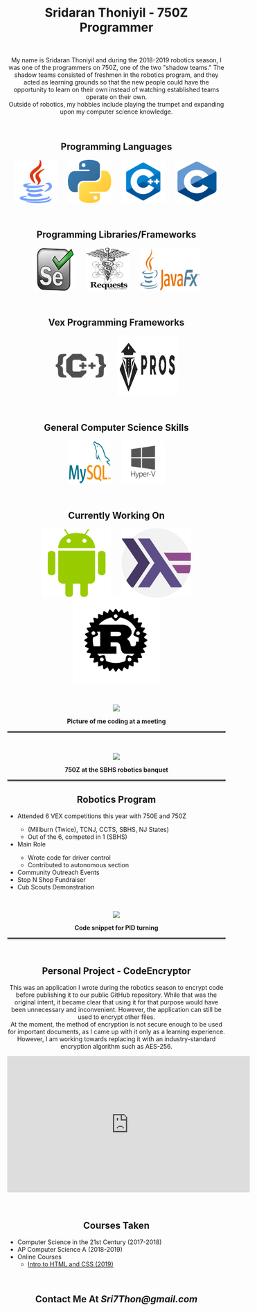 <h1 align = "center"><b>Sridaran Thoniyil - 750Z Programmer</b></h1>
<p><br/></p>

<center>
  <p>
    My name is Sridaran Thoniyil and during the 2018-2019 robotics season, I was one of the programmers on 750Z, one of the two "shadow teams." The shadow teams consisted of freshmen in the robotics program, and they acted as learning grounds so that the new people could have the opportunity to learn on their own instead of watching established teams operate on their own.<br/>Outside of robotics, my hobbies include playing the trumpet and expanding upon my computer science knowledge.
  </p>
<p><br/></p>

<h2 align = "center">Programming Languages</h2>

<center>
  <img src = "/java.png" title = "Java" width = "100" height = "100" align = "center" hspace = "10"/>
  <img src = "/python.png" title = "Python" width = "100" height = "100" align = "center" hspace = "10"/>
  <img src = "/c++.png" title = "C++" width = "100" height = "100" align = "center" hspace = "10"/>
  <img src = "/c.png" title = "Objective C" width = "100" height = "100" align = "center" hspace = "10"/>
</center>
  
<p><br/></p>

<h2 align = "center">Programming Libraries/Frameworks</h2>

<center>
  <img src = "/selenium.png" title = "Selenium WebDriver" width = "100" height = "100" align = "center" hspace = "10"/>
  <img src = "/requests.png" title = "Requests (Python)" width = "100" height = "100" align = "center" hspace = "10"/>
  <img src = "/javafx.png" title = "JavaFX" width = "140" height = "100" align = "center" hspace = "10"/>
</center>

<p><br/></p>

<h2 align = "center">Vex Programming Frameworks</h2>

<center>
  <img src = "/vexc++pro.jpeg" title = "Vex C++ Pro" width = "120" height = "60" align = "center" hspace = "10"/>
  <img src = "/pros.svg" title = "PROS V5" width = "140" height = "140" align = "center" hspace = "10"/>
</center>
                                                                                
<p><br/></p>                                                                          

<h2 align = "center">General Computer Science Skills</h2>

<center>
  <img src = "/mysql.png" title = "MySQL" width = "100" height = "100" align = "center" hspace = "10"/>
  <img src = "/hyper-v.png" title = "Hyper-V" width = "100" height = "100" align = "center" hspace = "10"/>
</center>

<p><br/></p>

<h2 align = "center">Currently Working On</h2>

<center>
  <img src = "/android-logo.png" title = "Android" width = "160" height = "160" align = "center" hspace = "10"/>
  <img src = "/haskell.png" title = "Haskell" width = "160" height = "160" align = "center" hspace = "10"/>
  <img src = "/rust.svg" title = "Rust" width = "200" height = "200" align = "center" hspace = "10"/>
</center>

<p><br/></p>

<center>
  <table border = "2">
    <tr>
      <image src = "/Me.jpg" align = "center"/>
    </tr>
    <tr>
      <p><b>Picture of me coding at a meeting</b></p>
    </tr>
  </table>
</center>

<p><br/></p>

<center>
  <table border = "2">
    <tr>
      <image src = "/Team.jpg" align = "center"/>
    </tr>
    <tr>
      <p><b>750Z at the SBHS robotics banquet</b></p>
    </tr>
  </table>
</center>

<h2 align = "center">Robotics Program</h2>  

<ul align = "left">
  <li align = "left">Attended 6 VEX competitions this year with 750E and 750Z</li>
  <ul align = "left">
    <li align = "left" >(Millburn (Twice), TCNJ, CCTS, SBHS, NJ States)</li>
    <li align = "left">Out of the 6, competed in 1 (SBHS)</li>
  </ul>
  <li align = "left">Main Role</li>
  <ul align = "left">
    <li align = "left">Wrote code for driver control</li>
    <li align = "left">Contributed to autonomous section</li>
  </ul>
  <li align = "left">Community Outreach Events</li>
  <li align = "left">Stop N Shop Fundraiser</li>
  <li align = "left">Cub Scouts Demonstration</li>
</ul>  

<p><br/></p>

<center>
  <table border = "2">
    <tr>
      <image src = "/pidcode.png" align = "center"/>
    </tr>
    <tr>
      <p><b>Code snippet for PID turning</b></p>
    </tr>
  </table>
</center>

<p><br/></p>

<h2 align = "center">Personal Project - CodeEncryptor</h2>
<p>This was an application I wrote during the robotics season to encrypt code before publishing it to our public GitHub repository. While that was the original intent, it became clear that using it for that purpose would have been unnecessary and inconvenient. However, the application can still be used to encrypt other files.<br/>At the moment, the method of encryption is not secure enough to be used for important documents, as I came up with it only as a learning experience. However, I am working towards replacing it with an industry-standard encryption algorithm such as AES-256.<br/></p>

<center>
  <iframe width="560" height="315" src="https://www.youtube.com/embed/bi8tS71rItM?rel=0" frameborder="0" allow="accelerometer; autoplay; encrypted-media; gyroscope; picture-in-picture" allowfullscreen></iframe>
</center>

<p><br/></p>  

<h2 align = "center">Courses Taken</h2>
<ul>
  <li align = "left">Computer Science in the 21st Century (2017-2018)</li>
  <li align = "left">AP Computer Science A (2018-2019)</li>
  <li align = "left">Online Courses
    <ul>
      <li align = "left"><a href = "https://www.udacity.com/course/intro-to-html-and-css--ud001">Intro to HTML and CSS (2019)</a></li>
    </ul>
  </li>
</ul>

<p><br/></p>  
  
<h2 align = "center">Contact Me At <em>Sri7Thon@gmail.com</em></h2>
